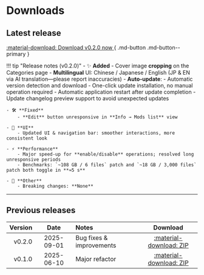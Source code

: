 # Downloads

## Latest release

[ :material-download: Download v0.2.0 now ](files/mods-locker-v0.2.0.zip){ .md-button .md-button--primary }
<!-- [See checksums](#verification--integrity){ .md-button } -->

!!! tip "Release notes (v0.2.0)"
    - ✨ **Added**
        - Cover image **cropping** on the Categories page
        - **Multilingual** UI: Chinese / Japanese / English (JP & EN via AI translation—please report inaccuracies)
        - **Auto-update**:
            - Automatic version detection and download
            - One-click update installation, no manual operation required
            - Automatic application restart after update completion
            - Update changelog preview support to avoid unexpected updates

    - 🛠️ **Fixed**
        - **Edit** button unresponsive in **Info → Mods list** view

    - 🎨 **UI**
        - Updated UI & navigation bar: smoother interactions, more consistent look

    - ⚡ **Performance**
        - Major speed-up for **enable/disable** operations; resolved long unresponsive periods
        - Benchmarks: `~108 GB / 6 files` patch and `~18 GB / 3,000 files` patch both toggle in **≈5 s**

    - 🔧 **Other**
        - Breaking changes: **None**

---

## Previous releases

| Version | Date | Notes | Download |
|---:|:---:|:---|:---:|
| v0.2.0 | 2025-09-01 | Bug fixes & improvements | [:material-download: ZIP](files/mods-locker-v0.2.0.zip) |
| v0.1.0 | 2025-06-10 | Major refactor | [:material-download: ZIP](files/mods-locker-0.1.0.zip) |